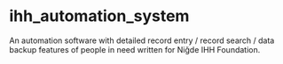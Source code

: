 # ihh_automation_system
An automation software with detailed record entry / record search / data backup features of people in need written for Niğde IHH Foundation.
